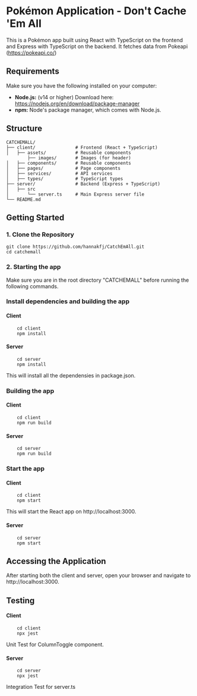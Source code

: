 # Pokémon Application - Don't Cache 'Em All
This is a Pokémon app built using React with TypeScript on the frontend and Express with TypeScript on the backend. It fetches data from Pokeapi (https://pokeapi.co/) 


## Requirements
Make sure you have the following installed on your computer:  
* **Node.js:**  (v14 or higher) Download here: https://nodejs.org/en/download/package-manager
* **npm:** Node's package manager, which comes with Node.js.


## Structure

    CATCHEMALL/
    ├── client/               # Frontend (React + TypeScript)
    │   ├── assets/           # Reusable components
            ├── images/       # Images (for header)
    │   ├── components/       # Reusable components
    │   ├── pages/            # Page components
    │   ├── services/         # API services
    │   ├── types/            # TypeScript types
    ├── server/               # Backend (Express + TypeScript)
    │   ├── src        
    │       └── server.ts     # Main Express server file
    └── README.md             

## Getting Started

### 1. Clone the Repository

    git clone https://github.com/hannakfj/CatchEmAll.git
    cd catchemall
### 2. Starting the app
Make sure you are in the root directory "CATCHEMALL" before running the following commands.
### Install dependencies and building the app
#### Client
        cd client
        npm install
#### Server
        cd server
        npm install
This will install all the dependensies in package.json.
### Building the app
#### Client
        cd client
        npm run build
#### Server
        cd server
        npm run build 
### Start the app
#### Client
        cd client
        npm start
This will start the React app on http://localhost:3000. 
#### Server
        cd server
        npm start

## Accessing the Application
After starting both the client and server, open your browser and navigate to http://localhost:3000.


## Testing 
#### Client
        cd client
        npx jest

Unit Test for ColumnToggle component.   


#### Server
        cd server
        npx jest
Integration Test for server.ts
